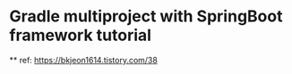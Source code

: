 # Gradle multiproject with SpringBoot framework tutorial

** ref: https://bkjeon1614.tistory.com/38
